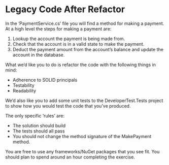 # Legacy Code After Refactor

In the ‘PaymentService.cs’ file you will find a method for making a payment. At a high level the steps for making a payment are:
1.	Lookup the account the payment is being made from.
2.	Check that the account is in a valid state to make the payment.
3.	Deduct the payment amount from the account’s balance and update the account in the database.

What we’d like you to do is refactor the code with the following things in mind:
-	Adherence to SOLID principals
-	Testability
-	Readability

We’d also like you to add some unit tests to the DeveloperTest.Tests project to show how you would test the code that you’ve produced.

The only specific ‘rules’ are:
-	The solution should build
-	The tests should all pass
-	You should not change the method signature of the MakePayment method.

You are free to use any frameworks/NuGet packages that you see fit. You should plan to spend around an hour completing the exercise.


